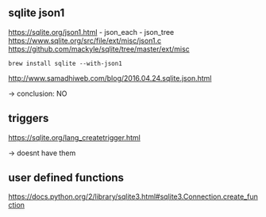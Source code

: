 
sqlite json1
------------

https://sqlite.org/json1.html
    - json_each
    - json_tree
https://www.sqlite.org/src/file/ext/misc/json1.c
https://github.com/mackyle/sqlite/tree/master/ext/misc
```
brew install sqlite --with-json1
```
http://www.samadhiweb.com/blog/2016.04.24.sqlite.json.html

-> conclusion: NO

triggers
--------
https://sqlite.org/lang_createtrigger.html

-> doesnt have them

user defined functions
----------------------
https://docs.python.org/2/library/sqlite3.html#sqlite3.Connection.create_function

